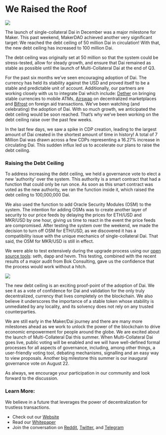 # We Raised the Roof

![](https://cdn-images-1.medium.com/max/1600/1*I7AQj1FJ2AkyzuaaeLlwSg.png)

The launch of single-collateral Dai in December was a major milestone for Maker. This past weekend, MakerDAO achieved another very significant target: We reached the debt ceiling of 50 million Dai in circulation! With that, the new debt ceiling has increased to 100 million Dai.

The debt ceiling was originally set at 50 million so that the system could be stress-tested, allow for steady growth, and ensure that Dai remained as stable as possible until the launch of Multi-Collateral Dai at the end of Q3.

For the past six months we’ve seen encouraging adoption of Dai. The currency has held its stability against the USD and proved itself to be a stable and predictable unit of account. Additionally, our partners are working closely with us to integrate Dai which include: [Dether](https://medium.com/makerdao/makerdao-and-dether-partner-to-bring-stablecoin-dai-to-mobile-atms-around-the-world-d745fb9b3b9e) on bringing stable currencies to mobile ATMs, [Airswap](https://www.forbes.com/sites/rachelwolfson/2018/05/18/airswap-and-makerdao-form-collaborative-partnership-to-power-decentralized-crypto-marketplaces/#6e9555e6215e) on decentralized marketplaces and [Bifrost](https://bitcoinmagazine.com/articles/bifr%C3%B6st-new-blockchain-based-effort-deliver-foreign-aid-payments/) on foreign aid transactions. We’ve been watching (and celebrating) the adoption of Dai. With so much growth, we anticipated the debt ceiling would be soon reached. That’s why we’ve been working on the debt ceiling raise over the past few weeks.

In the last few days, we saw a spike in CDP creation, leading to the largest amount of Dai created in the shortest amount of time in history! A total of 7 Million Dai was drawn across a few CDPs representing a 16.27% increase in circulating Dai. This sudden influx led us to accelerate our plans to raise the debt ceiling.

### Raising the Debt Ceiling

To address increasing the debt ceiling, we held a governance vote to elect a new ‘authority’ over the system. This authority is a smart contract that had a function that could only be run once. As soon as this smart contract was voted as the new authority, we ran the function inside it, which raised the debt ceiling to 100,000,000 Dai.

We also used the function to add Oracle Security Modules (OSM) to the system. The intention for adding OSMs was to create another layer of security to our price feeds by delaying the prices for ETH/USD and MKR/USD by one hour, giving us time to react in the event the price feeds are compromised. After testing the system over the weekend, we made the decision to turn off OSM for ETH/USD, as we discovered it has a compatibility issue with the unique mechanics of single-collateral Dai. That said, the OSM for MKR/USD is still in effect.

We were able to test extensively during the upgrade process using our [open source tools](https://dapp.tools/): seth, dapp and hevm. This testing, combined with the recent results of a major audit from Bok Consulting, gave us the confidence that the process would work without a hitch.

![](https://cdn-images-1.medium.com/max/1600/0*cscr0DFawWAoMt6Z)

The new debt ceiling is an exciting proof-point of the adoption of Dai. We see it as a vote of confidence for Dai and validation for the only truly decentralized, currency that lives completely on the blockchain. We also believe it underscores the importance of a stable token whose stability is unmediated by any locality, and its solvency does not rely on any trusted counterparties.

We are still early in the Maker/Dai journey and there are many more milestones ahead as we work to unlock the power of the blockchain to drive economic empowerment for people around the globe. We are excited about the launch of Multi-Collateral Dai this summer. When Multi-Collateral Dai goes live, public voting will be enabled and we will have well-defined formal processes for all aspects of governance, including, among other things, a user-friendly voting tool, debating mechanisms, signalling and an easy way to view proposals. Another big milestone this summer is our inaugural governance vote on August 22.

As always, we encourage your participation in our community and look forward to the discussion.

### Learn More:

We believe in a future that leverages the power of decentralization for trustless transactions.

- Check out our [Website](https://makerdao.com/)
- Read our [Whitepaper](https://makerdao.com/whitepaper/DaiDec17WP.pdf)
- Join the conversation on [Reddit](https://www.reddit.com/r/MakerDAO/), [Twitter](http://twitter.com/makerdao), and [Telegram](https://t.me/makerdaoofficial)
